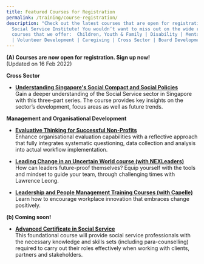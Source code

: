 ```yaml
---
title: Featured Courses for Registration
permalink: /training/course-registration/
description: "Check out the latest courses that are open for registration at the
  Social Service Institute! You wouldn’t want to miss out on the wide range of
  courses that we offer:  Children, Youth & Family | Disability | Mental Health
  | Volunteer Development | Caregiving | Cross Sector | Board Development "
---
```

**(A) Courses are now open for registration. Sign up now!**
<br>(Updated on 16 Feb 2022)

**Cross Sector**

* **[Understanding Singapore's Social Compact and Social Policies](https://iltms.ssi.gov.sg/registration#/Course?coursecode=SCRS400)**
<br> Gain a deeper understanding of the Social Service sector in Singapore with this three-part series. The course provides key insights on the sector’s development, focus areas as well as future trends. 

**Management and Organisational Development**

* **[Evaluative Thinking for Successful Non-Profits](https://iltms.ssi.gov.sg/registration/#/Course?coursecode=NMGT5992)**
<br> Enhance organisational evaluation capabilities with a reflective approach that fully integrates systematic questioning, data collection and analysis into actual workflow implementation. 


* **[Leading Change in an Uncertain World course (with NEXLeaders)](https://go.gov.sg/nexleadership)**
<br>How can leaders future-proof themselves? Equip yourself with the tools and mindset to guide your team, through challenging times with Lawrence Leong.


* **[Leadership and People Management Training Courses (with Capelle)](https://forms.office.com/r/MBdJgS9VLB)**
<br>Learn how to encourage workplace innovation that embraces change positively. 


**(b) Coming soon!**
* **[Advanced Certificate in Social Service](https://www.ssi.gov.sg/training/cet-programmes/advanced-certificate-in-social-service/)**
<br>This foundational course will provide social service professionals with the necessary knowledge and skills sets (including para-counselling) required to carry out their roles effectively when working with clients, partners and stakeholders.